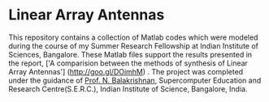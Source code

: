 Linear Array Antennas
=====================
This repository contains a collection of Matlab codes which were modeled during the course of my Summer Research Fellowship at Indian Institute of Sciences, Bangalore.
These Matlab files support the results presented in the report, ['A comparision between the methods of synthesis of Linear Array Antennas'] (http://goo.gl/DOimhM) .
The project was completed under the guidance of [Prof. N. Balakrishnan](http://www.serc.iisc.ernet.in/~balki/), Supercomputer Education and Research Centre(S.E.R.C.), Indian Institute of Science, Bangalore, India.
